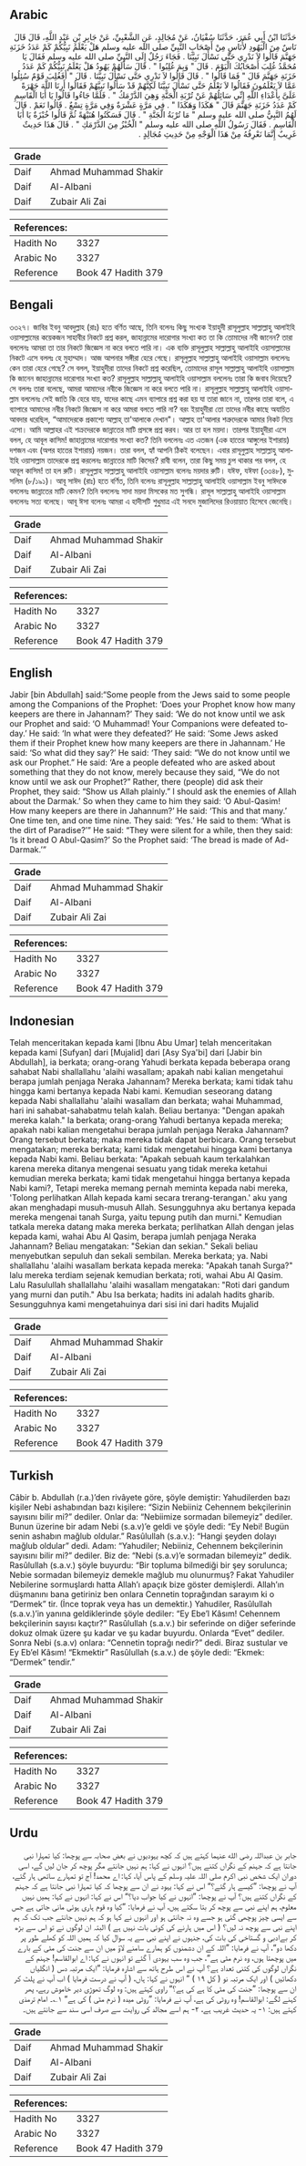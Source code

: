 ## Arabic


<div dir="rtl" lang="ar" style={{fontSize:'larger',backgroundColor:'#f8f9fa',padding:20}}>
حَدَّثَنَا ابْنُ أَبِي عُمَرَ، حَدَّثَنَا سُفْيَانُ، عَنْ مُجَالِدٍ، عَنِ الشَّعْبِيِّ، عَنْ جَابِرِ بْنِ عَبْدِ اللَّهِ، قَالَ قَالَ نَاسٌ مِنَ الْيَهُودِ لأُنَاسٍ مِنْ أَصْحَابِ النَّبِيِّ صلى الله عليه وسلم هَلْ يَعْلَمُ نَبِيُّكُمْ كَمْ عَدَدُ خَزَنَةِ جَهَنَّمَ قَالُوا لاَ نَدْرِي حَتَّى نَسْأَلَ نَبِيَّنَا ‏.‏ فَجَاءَ رَجُلٌ إِلَى النَّبِيِّ صلى الله عليه وسلم فَقَالَ يَا مُحَمَّدُ غُلِبَ أَصْحَابُكَ الْيَوْمَ ‏.‏ قَالَ ‏"‏ وَبِمَ غُلِبُوا ‏"‏ ‏.‏ قَالَ سَأَلَهُمْ يَهُودُ هَلْ يَعْلَمُ نَبِيُّكُمْ كَمْ عَدَدُ خَزَنَةِ جَهَنَّمَ قَالَ ‏"‏ فَمَا قَالُوا ‏"‏ ‏.‏ قَالَ قَالُوا لاَ نَدْرِي حَتَّى نَسْأَلَ نَبِيَّنَا ‏.‏ قَالَ ‏"‏ أَفَغُلِبَ قَوْمٌ سُئِلُوا عَمَّا لاَ يَعْلَمُونَ فَقَالُوا لاَ نَعْلَمُ حَتَّى نَسْأَلَ نَبِيَّنَا لَكِنَّهُمْ قَدْ سَأَلُوا نَبِيَّهُمْ فَقَالُوا أَرِنَا اللَّهَ جَهْرَةً عَلَىَّ بِأَعْدَاءِ اللَّهِ إِنِّي سَائِلُهُمْ عَنْ تُرْبَةِ الْجَنَّةِ وَهِيَ الدَّرْمَكُ ‏"‏ ‏.‏ فَلَمَّا جَاءُوا قَالُوا يَا أَبَا الْقَاسِمِ كَمْ عَدَدُ خَزَنَةِ جَهَنَّمَ قَالَ ‏"‏ هَكَذَا وَهَكَذَا ‏"‏ ‏.‏ فِي مَرَّةٍ عَشْرَةٌ وَفِي مَرَّةٍ تِسْعٌ ‏.‏ قَالُوا نَعَمْ ‏.‏ قَالَ لَهُمُ النَّبِيُّ صلى الله عليه وسلم ‏"‏ مَا تُرْبَةُ الْجَنَّةِ ‏"‏ ‏.‏ قَالَ فَسَكَتُوا هُنَيْهَةً ثُمَّ قَالُوا خُبْزَةٌ يَا أَبَا الْقَاسِمِ ‏.‏ فَقَالَ رَسُولُ اللَّهِ صلى الله عليه وسلم ‏"‏ الْخُبْزُ مِنَ الدَّرْمَكِ ‏"‏ ‏.‏ قَالَ هَذَا حَدِيثٌ غَرِيبٌ إِنَّمَا نَعْرِفُهُ مِنْ هَذَا الْوَجْهِ مِنْ حَدِيثِ مُجَالِدٍ ‏.‏
</div>
<div style={{backgroundColor:'#f8f9fa',padding:20, marginBottom: 10}}><table> <thead> <tr> <th>Grade</th> <th></th> </tr> </thead> <tbody> <tr><td>Daif</td><td>Ahmad Muhammad Shakir</td></tr><tr><td>Daif</td><td>Al-Albani</td></tr><tr><td>Daif</td><td>Zubair Ali Zai</td></tr></tbody></table><table> <thead> <tr> <th>References:</th> <th></th> </tr> </thead> <tbody><tr><td>Hadith No</td><td>3327</td></tr><tr><td>Arabic No</td><td>3327</td></tr><tr><td>Reference</td><td>Book 47 Hadith 379</td></tr></tbody></table></div>

## Bengali


<div dir="ltr" lang="bn" style={{fontSize:'larger',backgroundColor:'#f8f9fa',padding:20}}>
৩৩২৭। জাবির ইবনু আবদুল্লাহ (রাঃ) হতে বর্ণিত আছে, তিনি বলেনঃ কিছু সংখ্যক ইয়াহুদী রাসূলুল্লাহ সাল্লাল্লাহু আলাইহি ওয়াসাল্লামের কয়েকজন সাহাবীর নিকটে প্রশ্ন করল, জাহান্নামের দারোগার সংখ্যা কত তা কি তোমাদের নবী জানেন? তারা বললেনঃ আমরা তা তার নিকটে জিজ্ঞেস না করে বলতে পারি না। এক ব্যক্তি রাসূলুল্লাহ সাল্লাল্লাহু আলাইহি ওয়াসাল্লামের নিকটে এসে বললঃ হে মুহাম্মাদ। আজ আপনার সঙ্গীরা হেরে গেছে। রাসূলুল্লাহ সাল্লাল্লাহু আলাইহি ওয়াসাল্লাম বললেনঃ কেন তারা হেরে গেছে? সে বলল, ইয়াহুদীরা তাদের নিকটে প্রশ্ন করেছিল, তোমাদের রাসূল সাল্লাল্লাহু আলাইহি ওয়াসাল্লাম কি জানেন জাহান্নামের দারোগার সংখ্যা কত? রাসূলুল্লাহ সাল্লাল্লাহু আলাইহি ওয়াসাল্লাম বললেনঃ তারা কি জবাব দিয়েছে? সে বললঃ তারা বলেছে, আমরা আমাদের নবীকে জিজ্ঞেস না করে বলতে পারি না। রাসূলুল্লাহ সাল্লাল্লাহু আলাইহি ওয়াসাল্লাম বললেনঃ সেই জাতি কি হেরে যায়, যাদের কাছে এমন ব্যাপারে প্রশ্ন করা হয় যা তারা জানে না, তারপর তারা বলে, এ ব্যাপারে আমাদের নবীর নিকটে জিজ্ঞেস না করে আমরা বলতে পারি না? বরং ইয়াহুদীরা তো তাদের নবীর কাছে অযাচিত আবদার ধরেছিল, “আমাদেরকে প্রকাশ্যে আল্লাহ্ তা'আলাকে দেখান"। আল্লাহ তা'আলার শত্রুদেরকে আমার নিকট নিয়ে এসো। আমি আল্লাহর এই শক্ৰদেরকে জান্নাতের মাটি প্রসঙ্গে প্রশ্ন করব। আর তা হল ময়দা। তারপর ইয়াহুদীরা এসে বলল, হে আবূল কাসিম! জাহান্নামের দারোগার সংখ্যা কত? তিনি বললেনঃ এত এতজন (এক হাতের আঙ্গুলের ইশারায়) দশজন এবং (অপর হাতের ইশারায়) নয়জন। তারা বলল, হ্যাঁ আপনি ঠিকই বলেছেন। এবার রাসূলুল্লাহ সাল্লাল্লাহু আলাইহি ওয়াসাল্লাম তাদেরকে প্রশ্ন করলেনঃ জান্নাতের মাটি কিসের? রাবী বলেন, তারা কিছু সময় চুপ থাকার পর বলল, হে আবূল কাসিম! তা হল রুটি। রাসূলুল্লাহ সাল্লাল্লাহু আলাইহি ওয়াসাল্লাম বলেনঃ ময়দার রুটি। যঈফ, যঈফা (৩৩৪৮), মুসলিম (৮/১৯১)। আবূ সাঈদ (রাঃ) হতে বর্ণিত, তিনি বলেনঃ রাসূলুল্লাহ সাল্লাল্লাহু আলাইহি ওয়াসাল্লাম ইবনু সাঈদকে বললেনঃ জান্নাতের মাটি কেমন? তিনি বললেনঃ সাদা ময়দা মিসকের মত সুগন্ধি। রাসূল সাল্লাল্লাহু আলাইহি ওয়াসাল্লাম বললেনঃ সত্য বলেছে। আবূ ঈসা বলেনঃ আমরা এ হাদীসটি শুধুমাত্র এই সনদে মুজালিদের রিওয়ায়াত হিসেবে জেনেছি।
</div>
<div style={{backgroundColor:'#f8f9fa',padding:20, marginBottom: 10}}><table> <thead> <tr> <th>Grade</th> <th></th> </tr> </thead> <tbody> <tr><td>Daif</td><td>Ahmad Muhammad Shakir</td></tr><tr><td>Daif</td><td>Al-Albani</td></tr><tr><td>Daif</td><td>Zubair Ali Zai</td></tr></tbody></table><table> <thead> <tr> <th>References:</th> <th></th> </tr> </thead> <tbody><tr><td>Hadith No</td><td>3327</td></tr><tr><td>Arabic No</td><td>3327</td></tr><tr><td>Reference</td><td>Book 47 Hadith 379</td></tr></tbody></table></div>

## English


<div dir="ltr" lang="en" style={{fontSize:'larger',backgroundColor:'#f8f9fa',padding:20}}>
Jabir [bin Abdullah] said:“Some people from the Jews said to some people among the Companions of the Prophet: ‘Does your Prophet know how many keepers are there in Jahannam?’ They said: ‘We do not know until we ask our Prophet and said: ‘O Muhammad! Your Companions were defeated today.’ He said: ‘In what were they defeated?’ He said: ‘Some Jews asked them if their Prophet knew how many keepers are there in Jahannam.’ He said: ‘So what did they say?’ He said: ‘They said: “We do not know until we ask our Prophet.” He said: ‘Are a people defeated who are asked about something that they do not know, merely because they said, “We do not know until we ask our Prophet?” Rather, there (people) did ask their Prophet, they said: “Show us Allah plainly.” I should ask the enemies of Allah about the Darmak.’ So when they came to him they said: ‘O Abul-Qasim! How many keepers are there in Jahannum?’ He said: ‘This and that many.’ One time ten, and one time nine. They said: ‘Yes.’ He said to them: ‘What is the dirt of Paradise?’” He said: “They were silent for a while, then they said: ‘Is it bread O Abul-Qasim?’ So the Prophet said: ‘The bread is made of Ad-Darmak.’”
</div>
<div style={{backgroundColor:'#f8f9fa',padding:20, marginBottom: 10}}><table> <thead> <tr> <th>Grade</th> <th></th> </tr> </thead> <tbody> <tr><td>Daif</td><td>Ahmad Muhammad Shakir</td></tr><tr><td>Daif</td><td>Al-Albani</td></tr><tr><td>Daif</td><td>Zubair Ali Zai</td></tr></tbody></table><table> <thead> <tr> <th>References:</th> <th></th> </tr> </thead> <tbody><tr><td>Hadith No</td><td>3327</td></tr><tr><td>Arabic No</td><td>3327</td></tr><tr><td>Reference</td><td>Book 47 Hadith 379</td></tr></tbody></table></div>

## Indonesian


<div dir="ltr" lang="id" style={{fontSize:'larger',backgroundColor:'#f8f9fa',padding:20}}>
Telah menceritakan kepada kami [Ibnu Abu Umar] telah menceritakan kepada kami [Sufyan] dari [Mujalid] dari [Asy Sya'bi] dari [Jabir bin Abdullah], ia berkata; orang-orang Yahudi berkata kepada beberapa orang sahabat Nabi shallallahu 'alaihi wasallam; apakah nabi kalian mengetahui berapa jumlah penjaga Neraka Jahannam? Mereka berkata; kami tidak tahu hingga kami bertanya kepada Nabi kami. Kemudian seseorang datang kepada Nabi shallallahu 'alaihi wasallam dan berkata; wahai Muhammad, hari ini sahabat-sahabatmu telah kalah. Beliau bertanya: "Dengan apakah mereka kalah." Ia berkata; orang-orang Yahudi bertanya kepada mereka; apakah nabi kalian mengetahui berapa jumlah penjaga Neraka Jahannam? Orang tersebut berkata; maka mereka tidak dapat berbicara. Orang tersebut mengatakan; mereka berkata; kami tidak mengetahui hingga kami bertanya kepada Nabi kami. Beliau berkata: "Apakah sebuah kaum terkalahkan karena mereka ditanya mengenai sesuatu yang tidak mereka ketahui kemudian mereka berkata; kami tidak mengetahui hingga bertanya kepada Nabi kami?, Tetapi mereka memang pernah meminta kepada nabi mereka, 'Tolong perlihatkan Allah kepada kami secara trerang-terangan.' aku yang akan menghadapi musuh-musuh Allah. Sesungguhnya aku bertanya kepada mereka mengenai tanah Surga, yaitu tepung putih dan murni." Kemudian tatkala mereka datang maka mereka berkata; perlihatkan Allah dengan jelas kepada kami, wahai Abu Al Qasim, berapa jumlah penjaga Neraka Jahannam? Beliau mengatakan: "Sekian dan sekian." Sekali beliau menyebutkan sepuluh dan sekali sembilan. Mereka berkata; ya. Nabi shallallahu 'alaihi wasallam berkata kepada mereka: "Apakah tanah Surga?" lalu mereka terdiam sejenak kemudian berkata; roti, wahai Abu Al Qasim. Lalu Rasulullah shallallahu 'alaihi wasallam mengatakan: "Roti dari gandum yang murni dan putih." Abu Isa berkata; hadits ini adalah hadits gharib. Sesungguhnya kami mengetahuinya dari sisi ini dari hadits Mujalid
</div>
<div style={{backgroundColor:'#f8f9fa',padding:20, marginBottom: 10}}><table> <thead> <tr> <th>Grade</th> <th></th> </tr> </thead> <tbody> <tr><td>Daif</td><td>Ahmad Muhammad Shakir</td></tr><tr><td>Daif</td><td>Al-Albani</td></tr><tr><td>Daif</td><td>Zubair Ali Zai</td></tr></tbody></table><table> <thead> <tr> <th>References:</th> <th></th> </tr> </thead> <tbody><tr><td>Hadith No</td><td>3327</td></tr><tr><td>Arabic No</td><td>3327</td></tr><tr><td>Reference</td><td>Book 47 Hadith 379</td></tr></tbody></table></div>

## Turkish


<div dir="ltr" lang="tr" style={{fontSize:'larger',backgroundColor:'#f8f9fa',padding:20}}>
Câbir b. Abdullah (r.a.)’den rivâyete göre, şöyle demiştir: Yahudilerden bazı kişiler Nebi ashabından bazı kişilere: “Sizin Nebiiniz Cehennem bekçilerinin sayısını bilir mi?” dediler. Onlar da: “Nebiimize sormadan bilemeyiz” dediler. Bunun üzerine bir adam Nebi (s.a.v)’e geldi ve şöyle dedi: “Ey Nebi! Bugün senin ashabın mağlub oldular.” Rasûlullah (s.a.v.): “Hangi şeyden dolayı mağlub oldular” dedi. Adam: “Yahudiler; Nebiiniz, Cehennem bekçilerinin sayısını bilir mi?” dediler. Biz de: “Nebi (s.a.v)’e sormadan bilemeyiz” dedik. Rasûlullah (s.a.v.) şöyle buyurdu: “Bir topluma bilmediği bir şey sorulunca; Nebie sormadan bilemeyiz demekle mağlub mu olunurmuş? Fakat Yahudiler Nebilerine sormuşlardı hatta Allah’ı apaçık bize göster demişlerdi. Allah’ın düşmanını bana getiriniz ben onlara Cennetin toprağından sarayım ki o “Dermek” tir. (İnce toprak veya has un demektir.) Yahudiler, Rasûlullah (s.a.v.)’in yanına geldiklerinde şöyle dediler: “Ey Ebe’l Kâsım! Cehennem bekçilerinin sayısı kaçtır?” Rasûlullah (s.a.v.) bir seferinde on diğer seferinde dokuz olmak üzere şu kadar ve şu kadar buyurdu. Onlarda “Evet” dediler. Sonra Nebi (s.a.v) onlara: “Cennetin toprağı nedir?” dedi. Biraz sustular ve Ey Eb’el Kâsım! “Ekmektir” Rasûlullah (s.a.v.) de şöyle dedi: “Ekmek: “Dermek” tendir.”
</div>
<div style={{backgroundColor:'#f8f9fa',padding:20, marginBottom: 10}}><table> <thead> <tr> <th>Grade</th> <th></th> </tr> </thead> <tbody> <tr><td>Daif</td><td>Ahmad Muhammad Shakir</td></tr><tr><td>Daif</td><td>Al-Albani</td></tr><tr><td>Daif</td><td>Zubair Ali Zai</td></tr></tbody></table><table> <thead> <tr> <th>References:</th> <th></th> </tr> </thead> <tbody><tr><td>Hadith No</td><td>3327</td></tr><tr><td>Arabic No</td><td>3327</td></tr><tr><td>Reference</td><td>Book 47 Hadith 379</td></tr></tbody></table></div>

## Urdu


<div dir="rtl" lang="ur" style={{fontSize:'larger',backgroundColor:'#f8f9fa',padding:20}}>
جابر بن عبداللہ رضی الله عنہما کہتے ہیں کہ کچھ یہودیوں نے بعض صحابہ سے پوچھا: کیا تمہارا نبی جانتا ہے کہ جہنم کے نگراں کتنے ہیں؟ انہوں نے کہا: ہم نہیں جانتے مگر پوچھ کر جان لیں گے، اسی دوران ایک شخص نبی اکرم صلی اللہ علیہ وسلم کے پاس آیا، کہا: اے محمد! آج تو تمہارے ساتھی ہار گئے، آپ نے پوچھا: ”کیسے ہار گئے؟“ اس نے کہا: یہود نے ان سے پوچھا کہ کیا تمہارا نبی جانتا ہے کہ جہنم کے نگراں کتنے ہیں؟ آپ نے پوچھا: ”انہوں نے کیا جواب دیا؟“ اس نے کہا: انہوں نے کہا: ہمیں نہیں معلوم، ہم اپنے نبی سے پوچھ کر بتا سکتے ہیں، آپ نے فرمایا: ”کیا وہ قوم ہاری ہوئی مانی جاتی ہے جس سے ایسی چیز پوچھی گئی ہو جسے وہ نہ جانتی ہو اور انہوں نے کہا ہو کہ ہم نہیں جانتے جب تک کہ ہم اپنے نبی سے پوچھ نہ لیں؟ ( اس میں ہارنے کی کوئی بات نہیں ہے ) البتہ ان لوگوں نے تو اس سے بڑھ کر بےادبی و گستاخی کی بات کی، جنہوں نے اپنے نبی سے یہ سوال کیا کہ ہمیں اللہ کو کھلے طور پر دکھا دو“، آپ نے فرمایا: ”اللہ کے ان دشمنوں کو ہمارے سامنے لاؤ میں ان سے جنت کی مٹی کے بارے میں پوچھتا ہوں، وہ نرم مٹی ہے“، جب وہ سب یہودی آ گئے تو انہوں نے کہا: اے ابوالقاسم! جہنم کے نگراں لوگوں کی کتنی تعداد ہے؟ آپ نے اس طرح ہاتھ سے اشارہ فرمایا: ”ایک مرتبہ دس ( انگلیاں دکھائیں ) اور ایک مرتبہ نو ( کل ۱۹ ) “ انہوں نے کہا: ہاں، ( آپ نے درست فرمایا ) اب آپ نے پلٹ کر ان سے پوچھا: ”جنت کی مٹی کا ہے کی ہے؟“ راوی کہتے ہیں: وہ لوگ تھوڑی دیر خاموش رہے، پھر کہنے لگے: ابوالقاسم! وہ روٹی کی ہے، آپ نے فرمایا: ”روٹی میدہ ( نرم مٹی ) کی ہے“ ۱؎۔ امام ترمذی کہتے ہیں: ۱- یہ حدیث غریب ہے، ۲- ہم اسے مجالد کی روایت سے صرف اسی سند سے جانتے ہیں۔
</div>
<div style={{backgroundColor:'#f8f9fa',padding:20, marginBottom: 10}}><table> <thead> <tr> <th>Grade</th> <th></th> </tr> </thead> <tbody> <tr><td>Daif</td><td>Ahmad Muhammad Shakir</td></tr><tr><td>Daif</td><td>Al-Albani</td></tr><tr><td>Daif</td><td>Zubair Ali Zai</td></tr></tbody></table><table> <thead> <tr> <th>References:</th> <th></th> </tr> </thead> <tbody><tr><td>Hadith No</td><td>3327</td></tr><tr><td>Arabic No</td><td>3327</td></tr><tr><td>Reference</td><td>Book 47 Hadith 379</td></tr></tbody></table></div>